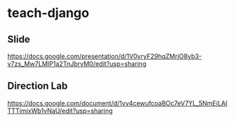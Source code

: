 # teach-django

## Slide
https://docs.google.com/presentation/d/1V0vryF29hqZMrjO8yb3-v7zs_Mw7LMIP1a2TnJbrvM0/edit?usp=sharing

## Direction Lab
https://docs.google.com/document/d/1vv4cewufcoaBOc7eV7YL_5NmEjLAITTTimixWb1vNaU/edit?usp=sharing
